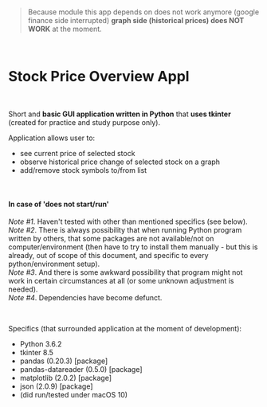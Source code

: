 <br>

> Because module this app depends on does
> not work anymore (google finance side interrupted)
> **graph side (historical prices) does NOT WORK** at the moment.

<br>

# Stock Price Overview Appl

<br>


Short and **basic GUI application written in Python** that **uses tkinter** (created for practice and study purpose only).

Application allows user to:
- see current price of selected stock
- observe historical price change of selected stock on a graph
- add/remove stock symbols to/from list

<br>

#### In case of 'does not start/run'

*Note #1*. Haven't tested with other than mentioned specifics (see below).<br>
*Note #2*. There is always possibility that when running Python program written by others, that some packages are not available/not on computer/environment (then have to try to install them manually - but this is already, out of scope of this document, and specific to every python/environment setup).<br>
*Note #3*. And there is some awkward possibility that program might not work in certain circumstances at all (or some unknown adjustment is needed).<br>
*Note #4*. Dependencies have become defunct.

<br>

Specifics (that surrounded application at the moment of development):
- Python 3.6.2
- tkinter 8.5
- pandas (0.20.3) [package]
- pandas-datareader (0.5.0) [package]
- matplotlib (2.0.2) [package]
- json (2.0.9) [package]
- (did run/tested under macOS 10)
